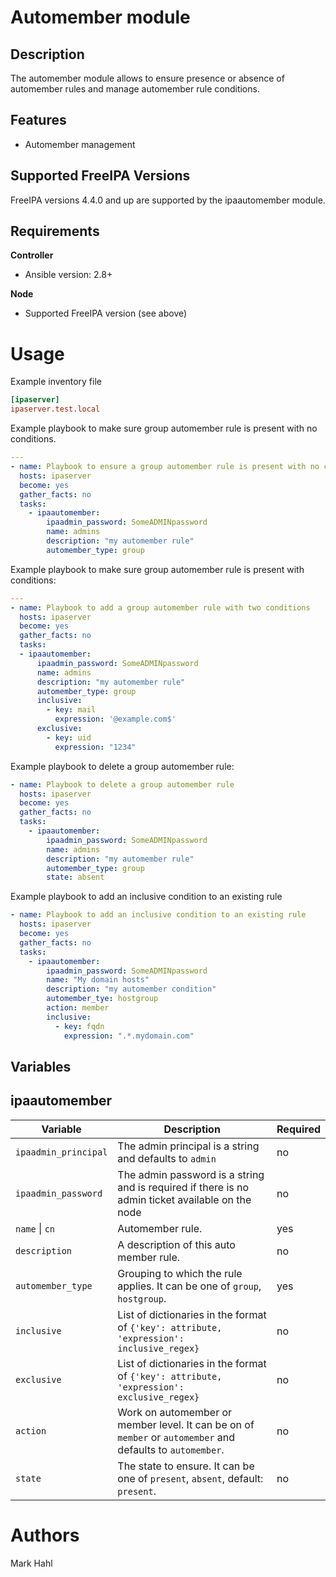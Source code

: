 Automember module
===========

Description
-----------

The automember module allows to ensure presence or absence of automember rules and manage automember rule conditions.

Features
--------

* Automember management


Supported FreeIPA Versions
--------------------------

FreeIPA versions 4.4.0 and up are supported by the ipaautomember module.


Requirements
------------

**Controller**
* Ansible version: 2.8+

**Node**
* Supported FreeIPA version (see above)


Usage
=====

Example inventory file

```ini
[ipaserver]
ipaserver.test.local
```

Example playbook to make sure group automember rule is present with no conditions.

```yaml
---
- name: Playbook to ensure a group automember rule is present with no conditions
  hosts: ipaserver
  become: yes
  gather_facts: no
  tasks:
    - ipaautomember:
        ipaadmin_password: SomeADMINpassword
        name: admins
        description: "my automember rule"
        automember_type: group
```

Example playbook to make sure group automember rule is present with conditions:

```yaml
---
- name: Playbook to add a group automember rule with two conditions
  hosts: ipaserver
  become: yes
  gather_facts: no
  tasks:
  - ipaautomember:
      ipaadmin_password: SomeADMINpassword
      name: admins
      description: "my automember rule"
      automember_type: group
      inclusive:
        - key: mail
          expression: '@example.com$'
      exclusive:
        - key: uid
          expression: "1234"
```

Example playbook to delete a group automember rule:

```yaml
- name: Playbook to delete a group automember rule
  hosts: ipaserver
  become: yes
  gather_facts: no
  tasks:
    - ipaautomember:
        ipaadmin_password: SomeADMINpassword
        name: admins
        description: "my automember rule"
        automember_type: group
        state: absent
```

Example playbook to add an inclusive condition to an existing rule

```yaml
- name: Playbook to add an inclusive condition to an existing rule
  hosts: ipaserver
  become: yes
  gather_facts: no
  tasks:
    - ipaautomember:
        ipaadmin_password: SomeADMINpassword
        name: "My domain hosts"
        description: "my automember condition"
        automember_tye: hostgroup
        action: member
        inclusive:
          - key: fqdn
            expression: ".*.mydomain.com"
```


Variables
---------

ipaautomember
-------

Variable | Description | Required
-------- | ----------- | --------
`ipaadmin_principal` | The admin principal is a string and defaults to `admin` | no
`ipaadmin_password` | The admin password is a string and is required if there is no admin ticket available on the node | no
`name` \| `cn` | Automember rule. | yes
`description` | A description of this auto member rule. | no
`automember_type` | Grouping to which the rule applies. It can be one of `group`, `hostgroup`. | yes
`inclusive` | List of dictionaries in the format of `{'key': attribute, 'expression': inclusive_regex}` | no
`exclusive` | List of dictionaries in the format of `{'key': attribute, 'expression': exclusive_regex}` | no
`action` | Work on automember or member level. It can be on of `member` or `automember` and defaults to `automember`. | no
`state` | The state to ensure. It can be one of `present`, `absent`, default: `present`. | no


Authors
=======

Mark Hahl

